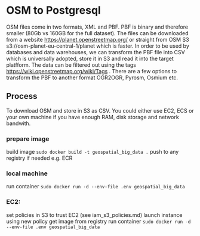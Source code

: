 # OSM to Postgresql

OSM files come in two formats, XML and PBF. PBF is binary and therefore smaller (80Gb vs 160GB for the full dataset). The files can be downloaded from a website https://planet.openstreetmap.org/ or straight from OSM S3 s3://osm-planet-eu-central-1/planet which is faster.
In order to be used by databases and data warehouses, we can transform the PBF file into CSV which is universally adopted, store it in S3 and read it into the target platfform.
The data can be filtered out using the tags https://wiki.openstreetmap.org/wiki/Tags . There are a few options to transform the PBF to another format OGR2OGR, Pyrosm, Osmium etc.

## Process 
To download OSM and store in S3 as CSV. You could either use EC2, ECS or your own machine if you have enough RAM, disk storage and network bandwith.

### prepare image
build image ```sudo docker build -t geospatial_big_data .```
push to any registry if needed e.g. ECR

### local machine
run container ```sudo docker run -d --env-file .env geospatial_big_data```

### EC2:
set policies in S3 to trust EC2 (see iam_s3_policies.md)
launch instance using new policy
get image from registry
run container ```sudo docker run -d --env-file .env geospatial_big_data```